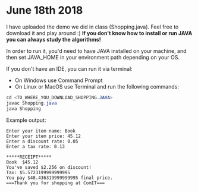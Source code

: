 # June 18th 2018

I have uploaded the demo we did in class (Shopping.java). Feel free to download it and play around :)
**If you don't know how to install or run JAVA you can always study the algorithms!**

In order to run it, you'd need to have JAVA installed on your machine, and then set JAVA_HOME in your environment path depending on your OS. 

If you don't have an IDE, you can run it via terminal:
- On Windows use Command Prompt
- On Linux or MacOS use Terminal
and run the following commands: 

```java
cd <TO_WHERE_YOU_DOWNLOAD_SHOPPING.JAVA>
javac Shopping.java
java Shopping
```

Example output: 
```
Enter your item name: Book
Enter your item price: 45.12
Enter a discount rate: 0.05
Enter a tax rate: 0.13

*****RECEIPT*****
Book  $45.12
You've saved $2.256 on discount!
Tax: $5.5723199999999995
You pay $48.436319999999995 final price.
===Thank you for shopping at ComIT===

```
